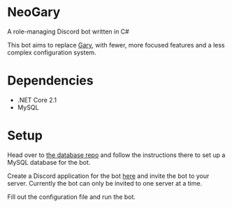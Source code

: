 # NeoGary
A role-managing Discord bot written in C#

This bot aims to replace [Gary](https://github.com/thev0rtex/gary), with fewer, more focused features and a less complex configuration system.

# Dependencies

* .NET Core 2.1
* MySQL

# Setup

Head over to [the database repo](https://github.com/monodokimes/neogary-db) and follow the instructions there to set up a MySQL database for the bot.

Create a Discord application for the bot [here](https://discordapp.com/developers) and invite the bot to your server. Currently the bot can only be invited to one server at a time.

Fill out the configuration file and run the bot.
